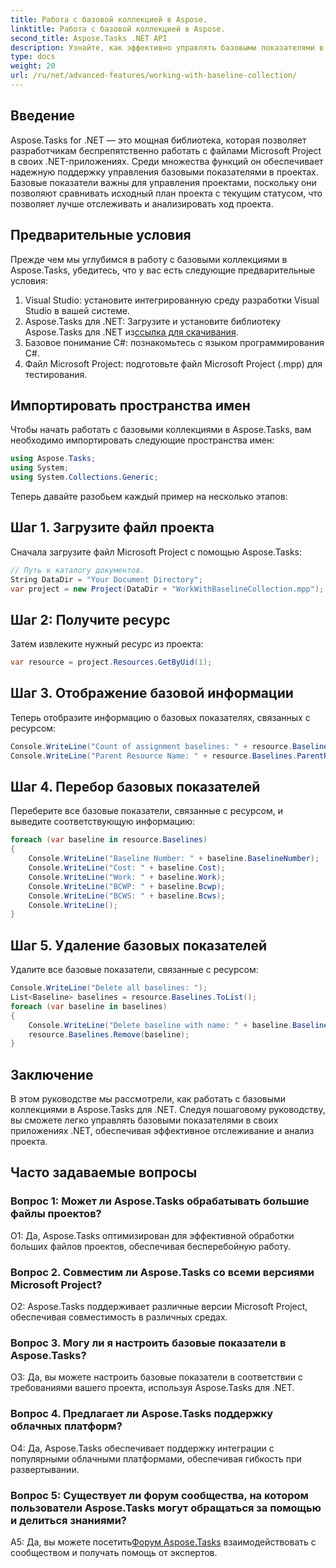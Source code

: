 ```yaml
---
title: Работа с базовой коллекцией в Aspose.
linktitle: Работа с базовой коллекцией в Aspose.
second_title: Aspose.Tasks .NET API
description: Узнайте, как эффективно управлять базовыми показателями в Aspose.Tasks для .NET. Следуйте нашему подробному руководству для получения пошаговых инструкций.
type: docs
weight: 20
url: /ru/net/advanced-features/working-with-baseline-collection/
---
```

## Введение

Aspose.Tasks for .NET — это мощная библиотека, которая позволяет разработчикам беспрепятственно работать с файлами Microsoft Project в своих .NET-приложениях. Среди множества функций он обеспечивает надежную поддержку управления базовыми показателями в проектах. Базовые показатели важны для управления проектами, поскольку они позволяют сравнивать исходный план проекта с текущим статусом, что позволяет лучше отслеживать и анализировать ход проекта.

## Предварительные условия

Прежде чем мы углубимся в работу с базовыми коллекциями в Aspose.Tasks, убедитесь, что у вас есть следующие предварительные условия:

1. Visual Studio: установите интегрированную среду разработки Visual Studio в вашей системе.
2.  Aspose.Tasks для .NET: Загрузите и установите библиотеку Aspose.Tasks для .NET из[ссылка для скачивания](https://releases.aspose.com/tasks/net/).
3. Базовое понимание C#: познакомьтесь с языком программирования C#.
4. Файл Microsoft Project: подготовьте файл Microsoft Project (.mpp) для тестирования.

## Импортировать пространства имен

Чтобы начать работать с базовыми коллекциями в Aspose.Tasks, вам необходимо импортировать следующие пространства имен:

```csharp
using Aspose.Tasks;
using System;
using System.Collections.Generic;


```

Теперь давайте разобьем каждый пример на несколько этапов:

## Шаг 1. Загрузите файл проекта

Сначала загрузите файл Microsoft Project с помощью Aspose.Tasks:

```csharp
// Путь к каталогу документов.
String DataDir = "Your Document Directory";
var project = new Project(DataDir + "WorkWithBaselineCollection.mpp");
```

## Шаг 2: Получите ресурс

Затем извлеките нужный ресурс из проекта:

```csharp
var resource = project.Resources.GetByUid(1);
```

## Шаг 3. Отображение базовой информации

Теперь отобразите информацию о базовых показателях, связанных с ресурсом:

```csharp
Console.WriteLine("Count of assignment baselines: " + resource.Baselines.Count);
Console.WriteLine("Parent Resource Name: " + resource.Baselines.ParentResource.Get(Rsc.Name));
```

## Шаг 4. Перебор базовых показателей

Переберите все базовые показатели, связанные с ресурсом, и выведите соответствующую информацию:

```csharp
foreach (var baseline in resource.Baselines)
{
    Console.WriteLine("Baseline Number: " + baseline.BaselineNumber);
    Console.WriteLine("Cost: " + baseline.Cost);
    Console.WriteLine("Work: " + baseline.Work);
    Console.WriteLine("BCWP: " + baseline.Bcwp);
    Console.WriteLine("BCWS: " + baseline.Bcws);
    Console.WriteLine();
}
```

## Шаг 5. Удаление базовых показателей

Удалите все базовые показатели, связанные с ресурсом:

```csharp
Console.WriteLine("Delete all baselines: ");
List<Baseline> baselines = resource.Baselines.ToList();
foreach (var baseline in baselines)
{
    Console.WriteLine("Delete baseline with name: " + baseline.BaselineNumber);
    resource.Baselines.Remove(baseline);
}
```

## Заключение

В этом руководстве мы рассмотрели, как работать с базовыми коллекциями в Aspose.Tasks для .NET. Следуя пошаговому руководству, вы сможете легко управлять базовыми показателями в своих приложениях .NET, обеспечивая эффективное отслеживание и анализ проекта.

## Часто задаваемые вопросы

### Вопрос 1: Может ли Aspose.Tasks обрабатывать большие файлы проектов?

О1: Да, Aspose.Tasks оптимизирован для эффективной обработки больших файлов проектов, обеспечивая бесперебойную работу.

### Вопрос 2. Совместим ли Aspose.Tasks со всеми версиями Microsoft Project?

О2: Aspose.Tasks поддерживает различные версии Microsoft Project, обеспечивая совместимость в различных средах.

### Вопрос 3. Могу ли я настроить базовые показатели в Aspose.Tasks?

О3: Да, вы можете настроить базовые показатели в соответствии с требованиями вашего проекта, используя Aspose.Tasks для .NET.

### Вопрос 4. Предлагает ли Aspose.Tasks поддержку облачных платформ?

О4: Да, Aspose.Tasks обеспечивает поддержку интеграции с популярными облачными платформами, обеспечивая гибкость при развертывании.

### Вопрос 5: Существует ли форум сообщества, на котором пользователи Aspose.Tasks могут обращаться за помощью и делиться знаниями?

 A5: Да, вы можете посетить[Форум Aspose.Tasks](https://forum.aspose.com/c/tasks/15) взаимодействовать с сообществом и получать помощь от экспертов.